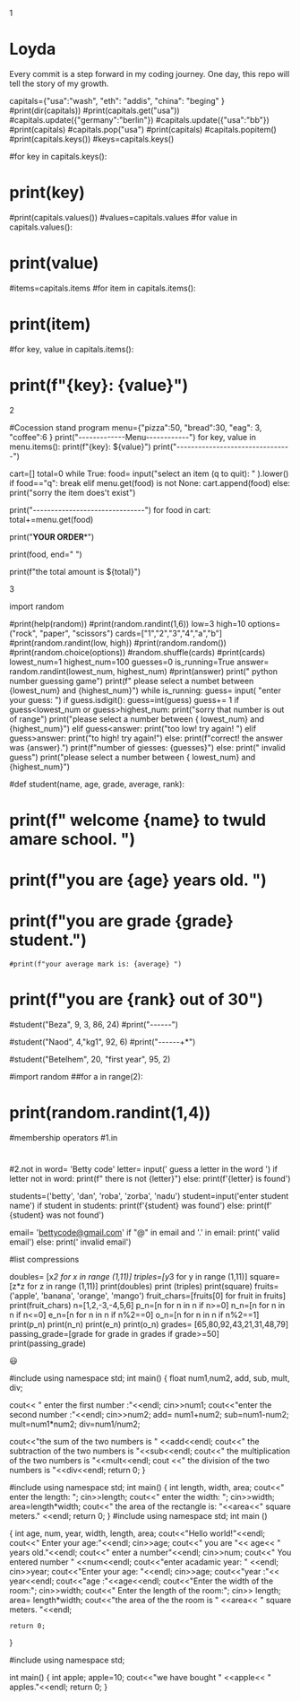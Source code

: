 1
# Loyda
Every commit is a step forward in my coding journey. One day, this repo will tell the story of my growth.

capitals={"usa":"wash",
                  "eth": "addis",
                  "china": "beging"
                  }
#print(dir(capitals))
#print(capitals.get("usa"))
#capitals.update({"germany":"berlin"})
#capitals.update({"usa":"bb"})
#print(capitals)
#capitals.pop("usa")
#print(capitals)
#capitals.popitem()
#print(capitals.keys())
#keys=capitals.keys()

#for key in capitals.keys():
#	print(key)
#print(capitals.values())
#values=capitals.values
#for value in capitals.values():
#	print(value)
#items=capitals.items
#for item in capitals.items():
#	print(item)
#for key, value in capitals.items():
#	print(f"{key}: {value}")

2




#Cocession stand program
menu={"pizza":50,
              "bread":30,
              "eag": 3,
              "coffee":6
              }
print("-------------Menu------------")
for key, value in menu.items():
	print(f"{key}: ${value}")
print("--------------------------------")

cart=[]
total=0
while True:
	food= input("select an item (q to quit): " ).lower()
	if food=="q":
		break
	elif menu.get(food) is not None:
		cart.append(food)
	else:
		print("sorry the item does't exist")

print("-------*----*----*----*----*----*----")
for food in cart:
	total+=menu.get(food)

print("********YOUR ORDER*********")

print(food, end=" ")

print(f"the total amount is ${total}")

3



import random

#print(help(random))
#print(random.randint(1,6))
low=3
high=10
options=("rock", "paper", "scissors")
cards=["1","2","3","4","a","b"]
#print(random.randint(low, high))
#print(random.random())
#print(random.choice(options))
#random.shuffle(cards)
#print(cards)
lowest_num=1
highest_num=100
guesses=0
is_running=True
answer= random.randint(lowest_num, highest_num)
#print(answer)
print(" python number guessing game")
print(f" please select a numbet between {lowest_num} and {highest_num}")
while is_running:
	guess= input( "enter your guess: ")
	if guess.isdigit():
		guess=int(guess)
		guess+= 1
		if guess<lowest_num or guess>highest_num:
			print("sorry that number is out of range")
			print("please select a number between { lowest_num} and {highest_num}")
		elif guess<answer:
			print("too low! try again! ")
		elif guess>answer:
			print("to high! try again!")
		else:
			print(f"correct! the answer was {answer}.")
			print(f"number of giesses: {guesses}")
	else:
		print(" invalid guess")
		print("please select a number between { lowest_num} and {highest_num}")





#def student(name, age, grade, average, rank):
#	print(f" welcome {name} to twuld amare school. ")
#	print(f"you are {age} years old. ")
#	print(f"you are grade {grade} student.")
	#print(f"your average mark is: {average} ")
#	print(f"you are {rank} out of 30")
#student("Beza", 9, 3, 86, 24)
#print("-*-*-*-*-*-*")

#student("Naod", 4,"kg1", 92, 6)
#print("-*-*-*-*-*-*+*")

#student("Betelhem", 20, "first year", 95, 2)

#import random
##for a in range(2):
#	print(random.randint(1,4))




#membership operators
#1.in
#
#2.not in
word= 'Betty code'
letter= input(' guess a letter in the word   ')
if letter not in word:
	print(f" there is not {letter}")
else:
	print(f'{letter} is  found')


students=('betty', 'dan', 'roba', 'zorba', 'nadu')
student=input('enter student name')
if student in students:
	print(f'{student} was found')
else:
	print(f' {student} was not found')
	
email= 'bettycode@gmail.com'
if "@" in email and '.' in email:
	print(' valid email')
else:
	print(' invalid email')





#list compressions

doubles= [x*2 for x in range (1,11)]
triples=[y*3 for y in range (1,11)]
square=[z*z for z in range (1,11)]
print(doubles)
print (triples)
print(square)
fruits=('apple', 'banana', 'orange',  'mango')
fruit_chars=[fruits[0] for fruit in fruits]
print(fruit_chars)
n=[1,2,-3,-4,5,6]
p_n=[n for n in n if n>=0]
n_n=[n for n in n if n<=0]
e_n=[n for n in n if n%2==0]
o_n=[n for n in n if n%2==1]
print(p_n)
print(n_n)
print(e_n)
print(o_n)
grades= [65,80,92,43,21,31,48,79]
passing_grade=[grade for grade in grades if grade>=50]
print(passing_grade)




😃

#include <iostream>
using namespace std;
int main()
{
float num1,num2, add, sub, mult, div;

cout<< " enter the first number :"<<endl;
cin>>num1;
cout<<"enter the second number :"<<endl;
cin>>num2;
add= num1+num2;
sub=num1-num2;
mult=num1*num2;
div=num1/num2;

cout<<"the sum of the two numbers is " <<add<<endl;
cout<<" the subtraction of the two numbers is "<<sub<<endl;
cout<<" the multiplication of the two numbers is "<<mult<<endl;
cout <<" the division of the two numbers is "<<div<<endl;
return 0;
} 


#include <iostream>
using namespace std;
int main()
{ int length, width, area;
cout<<" enter the length: ";
cin>>length;
cout<<" enter the width: ";
cin>>width;
area=length*width;
cout<<"  the area of the rectangle is: "<<area<<" square meters." <<endl;
return 0;
}
    #include<iostream>
using namespace std;
int main ()

{
    int age, num, year, width, length, area;
    cout<<"Hello world!"<<endl;
    cout<<" Enter your age:"<<endl;
    cin>>age;
    cout<<" you are "<< age<< " years old."<<endl;
    cout<<" enter a number"<<endl;
    cin>>num;
    cout<<" You entered number " <<num<<endl;
    cout<<"enter acadamic year: " <<endl;
    cin>>year;
    cout<<"Enter your age: "<<endl;
    cin>>age;
    cout<<"year :"<< year<<endl;
    cout<<"age :"<<age<<endl;
    cout<<"Enter the width of the room:";
    cin>>width;
    cout<<" Enter the length of the room:";
    cin>> length;
    area= length*width;
    cout<<"the area of the the room is " <<area<< " square meters. "<<endl;


    return 0;
}


#include <iostream>
using namespace std;

int main() {
    int apple;
    apple=10;
    cout<<"we have bought " <<apple<< " apples."<<endl;
    return 0;
    } 